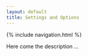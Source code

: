 ```yaml
---
layout: default
title: Settings and Options
---
```


{% include navigation.html %}

Here come the description ... 